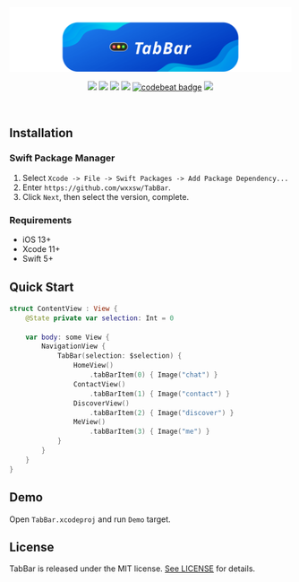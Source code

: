 ![TabBar](https://github.com/wxxsw/TabBar/blob/master/Images/logo.png)

<p align="center">
<a href="https://developer.apple.com/swift"><img src="https://img.shields.io/badge/language-Swift%205-f48041.svg?style=flat"></a>
<a href="https://developer.apple.com/swiftui"><img src="https://img.shields.io/badge/framework-SwiftUI-blue.svg?style=flat"></a>
<a href="https://developer.apple.com/ios"><img src="https://img.shields.io/badge/platform-iOS%2013%2b-blue.svg?style=flat"></a>
<a href="https://github.com/apple/swift-package-manager"><img src="https://img.shields.io/badge/SPM-compatible-4BC51D.svg?style=flat"></a>
<a href="https://codebeat.co/projects/github-com-wxxsw-tabbar-master"><img alt="codebeat badge" src="https://codebeat.co/badges/9e0e57a0-4833-45a3-b370-b7aa7234f353" /></a>
<a href="https://github.com/wxxsw/TabBar/blob/master/LICENSE"><img src="http://img.shields.io/badge/license-MIT-lightgrey.svg?style=flat"></a>
</p>
<br/>

## Installation

### Swift Package Manager

1. Select `Xcode -> File -> Swift Packages -> Add Package Dependency...` 
2. Enter `https://github.com/wxxsw/TabBar`.
3. Click `Next`, then select the version, complete.

### Requirements

- iOS 13+
- Xcode 11+
- Swift 5+

## Quick Start

```swift
struct ContentView : View {
    @State private var selection: Int = 0
    
    var body: some View {
        NavigationView {
            TabBar(selection: $selection) {
                HomeView()
                    .tabBarItem(0) { Image("chat") }
                ContactView()
                    .tabBarItem(1) { Image("contact") }
                DiscoverView()
                    .tabBarItem(2) { Image("discover") }
                MeView()
                    .tabBarItem(3) { Image("me") }
            }
        }
    }
}
```

## Demo

Open `TabBar.xcodeproj` and run `Demo` target.

## License

TabBar is released under the MIT license. [See LICENSE](https://github.com/wxxsw/TabBar/blob/master/LICENSE) for details.

